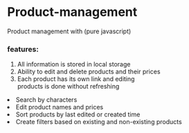 # Product-management
Product management with (pure javascript)

<summary><h3>features:</h3></summary>
<ol>
  <li><a>All information is stored in local storage</a></li>
  <li>
    <a>Ability to edit and delete products and their prices</a>
  </li>

  <li>
    <a
      >Each product has its own link and editing <br />
      products is done without refreshing</a
    >
  </li>
</ol>

<li>
  <a>Search by characters</a>
</li>
<li>
  <a>Edit product names and prices</a>
</li>
<li>
  <a>Sort products by last edited or created time</a>
</li>
<li>
  <a>Create filters based on existing and non-existing products</a>
</li>
